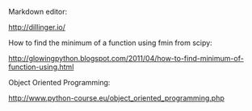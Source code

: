 Markdown editor:

http://dillinger.io/

How to find the minimum of a function using fmin from scipy:

http://glowingpython.blogspot.com/2011/04/how-to-find-minimum-of-function-using.html

Object Oriented Programming:

http://www.python-course.eu/object_oriented_programming.php
